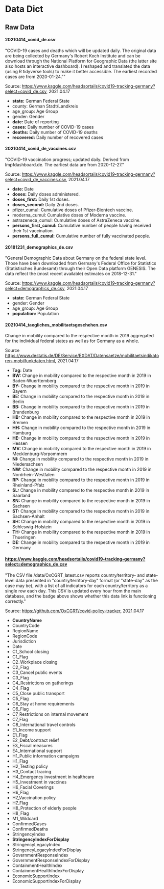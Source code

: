 # Data Dict


## Raw Data

#### 20210414_covid_de.csv

"COVID-19 cases and deaths which will be updated daily. The original data are being collected by Germany's Robert Koch Institute and can be download through the National Platform for Geographic Data (the latter site also hosts an interactive dashboard). I reshaped and translated the data (using R tidyverse tools) to make it better accessible. The earliest recorded cases are from 2020-01-24.""

Source: https://www.kaggle.com/headsortails/covid19-tracking-germany?select=covid_de.csv, 2021.04.17

- **state:** German Federal State
- county: German Stadt/Landkreis
- age_group: Age Group
- gender: Gender
- **date:** Date of reporting
- **cases:** Daily number of COVID-19 cases
- **deaths:** Daily number of COVID-19 deaths
- **recovered:** Daily number of recovered cases

#### 20210414_covid_de_vaccines.csv

"COVID-19 vaccination progress; updated daily. Derived from Impfdashboard.de. The earliest data are from 2020-12-27."

Source: https://www.kaggle.com/headsortails/covid19-tracking-germany?select=covid_de_vaccines.csv, 2021.04.17

- **date:** Date
- **doses:** Daily doses administered.
- **doses_first:** Daily 1st doses.
- **doses_second:** Daily 2nd doses.
- pfizer_cumul: Cumulative doses of Pfizer-Biontech vaccine.
- moderna_cumul: Cumulative doses of Moderna vaccine.
- astrazeneca_cumul: Cumulative doses of AstraZeneca vaccine.
- **persons_first_cumul:** Cumulative number of people having received their 1st vaccination.
- **persons_full_cumul:** Cumulative number of fully vaccinated people.

#### 20181231_demographics_de.csv

"General Demographic Data about Germany on the federal state level. Those have been downloaded from Germany's Federal Office for Statistics (Statistisches Bundesamt) through their Open Data platform GENESIS. The data reflect the (most recent available) estimates on 2018-12-31."

Source: https://www.kaggle.com/headsortails/covid19-tracking-germany?select=demographics_de.csv, 2021.04.17

- **state:** German Federal State
- gender: Gender
- age_group: Age Group
- **population:** Population

#### 20210414_taegliches_mobilitaetsgeschehen.csv

Change in mobility compared to the respective month in 2019 aggregated for the individual federal states as well as for Germany as a whole.

Source https://www.destatis.de/DE/Service/EXDAT/Datensaetze/mobilitaetsindikatoren-mobilfunkdaten.html, 2021.04.17

- **Tag:** Date
- **BW:** Change in mobility compared to the respective month in 2019 in Baden-Wuerttemberg
- **BY:** Change in mobility compared to the respective month in 2019 in Bayern
- **BE:** Change in mobility compared to the respective month in 2019 in Berlin
- **BB:** Change in mobility compared to the respective month in 2019 in Brandenburg
- **HB:** Change in mobility compared to the respective month in 2019 in Bremen
- **HH:** Change in mobility compared to the respective month in 2019 in Hamburg
- **HE:** Change in mobility compared to the respective month in 2019 in Hessen
- **MV:** Change in mobility compared to the respective month in 2019 in Mecklenburg-Vorpommern
- **NI:** Change in mobility compared to the respective month in 2019 in Niedersachsen
- **NW:** Change in mobility compared to the respective month in 2019 in Nordrhein-Westfalen
- **RP:** Change in mobility compared to the respective month in 2019 in Rheinland-Pfalz
- **SL:** Change in mobility compared to the respective month in 2019 in Saarland
- **SN:** Change in mobility compared to the respective month in 2019 in Sachsen
- **ST:** Change in mobility compared to the respective month in 2019 in Sachsen-Anhalt
- **SH:** Change in mobility compared to the respective month in 2019 in Schleswig-Holstein
- **TH:** Change in mobility compared to the respective month in 2019 in Thueringen
- **DE:** Change in mobility compared to the respective month in 2019 in Germany

#### https://www.kaggle.com/headsortails/covid19-tracking-germany?select=demographics_de.csv

"The CSV file /data/OxCGRT_latest.csv reports country/territory- and state-level data presented in "country/territory-day" format (or "state-day" as the case may be), with a list of all indicators for each country/territory as a single row each day. This CSV is updated every hour from the main database, and the badge above shows whether this data link is functioning correctly."

Source: https://github.com/OxCGRT/covid-policy-tracker, 2021.04.17


- **CountryName**
- CountryCode
- RegionName
- RegionCode
- Jurisdiction
- Date
- C1_School closing
- C1_Flag
- C2_Workplace closing
- C2_Flag
- C3_Cancel public events
- C3_Flag
- C4_Restrictions on gatherings
- C4_Flag
- C5_Close public transport
- C5_Flag
- C6_Stay at home requirements
- C6_Flag
- C7_Restrictions on internal movement
- C7_Flag
- C8_International travel controls
- E1_Income support
- E1_Flag
- E2_Debt/contract relief
- E3_Fiscal measures
- E4_International support
- H1_Public information campaigns
- H1_Flag
- H2_Testing policy
- H3_Contact tracing
- H4_Emergency investment in healthcare
- H5_Investment in vaccines
- H6_Facial Coverings
- H6_Flag
- H7_Vaccination policy
- H7_Flag
- H8_Protection of elderly people
- H8_Flag
- M1_Wildcard
- ConfirmedCases
- ConfirmedDeaths
- StringencyIndex
- **StringencyIndexForDisplay**
- StringencyLegacyIndex
- StringencyLegacyIndexForDisplay
- GovernmentResponseIndex
- GovernmentResponseIndexForDisplay
- ContainmentHealthIndex
- ContainmentHealthIndexForDisplay
- EconomicSupportIndex
- EconomicSupportIndexForDisplay